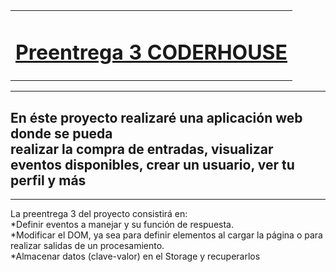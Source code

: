 <table>
  <tr>
    <td align="center">
      <h1><u>Preentrega 3 CODERHOUSE</u></h1>
    </td>
  </tr>
</table>
<hr>
<h2>En éste proyecto realizaré una aplicación web donde se pueda <br>
  realizar la compra de entradas, visualizar eventos disponibles, crear un usuario, ver tu perfil y más</h2>
  <hr>
<p>La preentrega 3 del proyecto consistirá en: <br>
*Definir eventos a manejar y su función de respuesta.<br>
*Modificar el DOM, ya sea para definir elementos al cargar la página o para realizar salidas de un procesamiento.<br>
*Almacenar datos (clave-valor) en el Storage y recuperarlos</u></p>